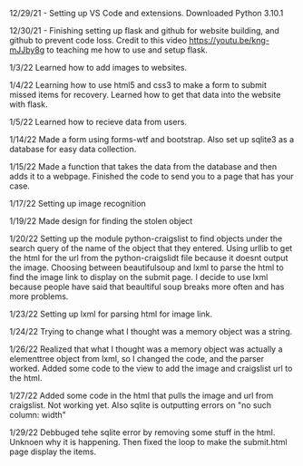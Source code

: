12/29/21 - Setting up VS Code and extensions. Downloaded Python 3.10.1

12/30/21 - Finishing setting up flask and github for website building, and github to prevent code loss. 
Credit to this video https://youtu.be/kng-mJJby8g to teaching me how to use and setup flask.

1/3/22 Learned how to add images to websites.

1/4/22 Learning how to use html5 and css3 to make a form to submit missed items for recovery. Learned how to get that data into the website with flask.

1/5/22 Learned how to recieve data from users.

1/14/22 Made a form using forms-wtf and bootstrap. Also set up sqlite3 as a database for easy data collection.

1/15/22 Made a function that takes the data from the database and then adds it to a webpage. Finished the code to send you to a page that has your case.

1/17/22 Setting up image recognition

1/19/22 Made design for finding the stolen object

1/20/22 Setting up the module python-craigslist to find objects under the search query of the name of the object that they entered. Using urllib to get the html for the url from the python-craigslidt file because it doesnt output the image. Choosing between beautifulsoup and lxml to parse the html to find the image link to display on the submit page. I decide to use lxml because people have said that beaultiful soup breaks more often and has more problems.

1/23/22 Setting up lxml for parsing html for image link.

1/24/22 Trying to change what I thought was a memory object was a string.

1/26/22 Realized that what I thought was a memory object was actually a elementtree object from lxml, so I changed the code, and the parser worked. Added some code to the view to add the image and craigslist url to the html.

1/27/22 Added some code in the html that pulls the image and url from craigslist. Not working yet. Also sqlite is outputting errors on "no such column: width"

1/29/22 Debbuged tehe sqlite error by removing some stuff in the html. Unknoen why it is happening. Then fixed the loop to make the submit.html page display the items.